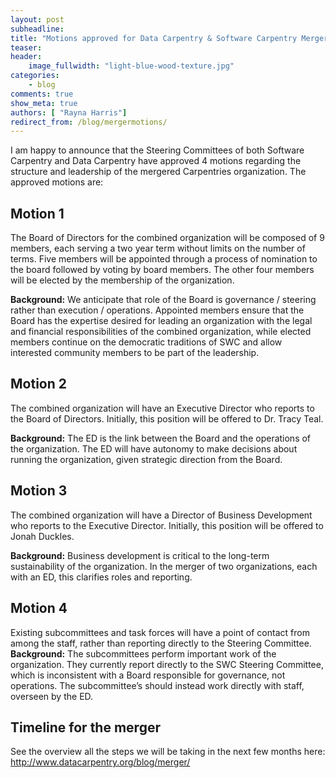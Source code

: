 ```yaml
---
layout: post
subheadline:
title: "Motions approved for Data Carpentry & Software Carpentry Merger"
teaser:
header:
    image_fullwidth: "light-blue-wood-texture.jpg"
categories:
    - blog
comments: true
show_meta: true
authors: [ "Rayna Harris"]
redirect_from: /blog/mergermotions/
---
```


I am happy to announce that the Steering Committees of both Software Carpentry and Data Carpentry have approved 4 motions regarding the structure and leadership of the mergered Carpentries organization. The approved motions are: 

## Motion 1
The Board of Directors for the combined organization will be composed of 9 members, each serving a two year term without limits on the number of terms. Five members will be appointed through a process of nomination to the board followed by voting by board members. The other four members will be elected by the membership of the organization. 

**Background:** We anticipate that role of the Board is governance / steering rather than execution / operations. Appointed members ensure that the Board has the expertise desired for leading an organization with the legal and financial responsibilities of the combined organization, while elected members continue on the democratic traditions of SWC and allow interested community members to be part of the leadership.

## Motion 2
The combined organization will have an Executive Director who reports to the Board of Directors. Initially, this position will be offered to Dr. Tracy Teal.  

**Background:**  The ED is the link between the Board and the operations of the organization. The ED will have autonomy to make decisions about running the organization, given strategic direction from the Board. 

## Motion 3
The combined organization will have a Director of Business Development who reports to the Executive Director. Initially, this position will be offered to Jonah Duckles. 

**Background:** Business development is critical to the long-term sustainability of the organization. In the merger of two organizations, each with an ED, this clarifies roles and reporting.

## Motion 4
Existing subcommittees and task forces will have a point of contact from among the staff, rather than reporting directly to the Steering Committee.   
**Background:** The subcommittees perform important work of the organization. They currently report directly to the SWC Steering Committee, which is inconsistent with a Board responsible for governance, not operations. The subcommittee’s should instead work directly with staff, overseen by the ED.

## Timeline for the merger
See the overview all the steps we will be taking in the next few months here:
http://www.datacarpentry.org/blog/merger/
